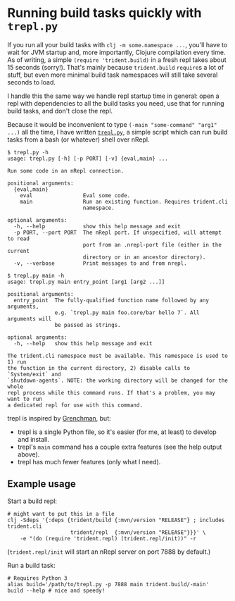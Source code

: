 # Running build tasks quickly with `trepl.py`

If you run all your build tasks with `clj -m some.namespace ...`, you'll have
to wait for JVM startup and, more importantly, Clojure compilation every time.
As of writing, a simple `(require 'trident.build)` in a fresh repl takes about
15 seconds (sorry!). That's mainly because `trident.build` `require`s a lot of
stuff, but even more minimal build task namespaces will still take several
seconds to load.

I handle this the same way we handle repl startup time in general: open a repl
with dependencies to all the build tasks you need, use that for running build
tasks, and don't close the repl.

Because it would be inconvenient to type `(-main "some-command" "arg1" ...)` all
the time, I have written [`trepl.py`](../bin/trepl.py), a simple script which
can run build tasks from a bash (or whatever) shell over nRepl.

```
$ trepl.py -h
usage: trepl.py [-h] [-p PORT] [-v] {eval,main} ...

Run some code in an nRepl connection.

positional arguments:
  {eval,main}
    eval                Eval some code.
    main                Run an existing function. Requires trident.cli
                        namespace.

optional arguments:
  -h, --help            show this help message and exit
  -p PORT, --port PORT  The nRepl port. If unspecified, will attempt to read
                        port from an .nrepl-port file (either in the current
                        directory or in an ancestor directory).
  -v, --verbose         Print messages to and from nrepl.

$ trepl.py main -h
usage: trepl.py main entry_point [arg1 [arg2 ...]]

positional arguments:
  entry_point  The fully-qualified function name followed by any arguments,
               e.g. `trepl.py main foo.core/bar hello 7`. All arguments will
               be passed as strings.

optional arguments:
  -h, --help   show this help message and exit

The trident.cli namespace must be available. This namespace is used to 1) run
the function in the current directory, 2) disable calls to `System/exit` and
`shutdown-agents`. NOTE: the working directory will be changed for the whole
repl process while this command runs. If that's a problem, you may want to run
a dedicated repl for use with this command.
```

trepl is inspired by [Grenchman](https://github.com/technomancy/grenchman), but:
 - trepl is a single Python file, so it's easier (for me, at least) to develop
   and install.
 - trepl's `main` command has a couple extra features (see the help output
   above).
 - trepl has much fewer features (only what I need).

## Example usage

Start a build repl:
```
# might want to put this in a file
clj -Sdeps '{:deps {trident/build {:mvn/version "RELEASE"} ; includes trident.cli
                    trident/repl  {:mvn/version "RELEASE"}}}' \
    -e "(do (require 'trident.repl) (trident.repl/init))" -r
```
(`trident.repl/init` will start an nRepl server on port 7888 by default.)

Run a build task:
```
# Requires Python 3
alias build='/path/to/trepl.py -p 7888 main trident.build/-main'
build --help # nice and speedy!
```
